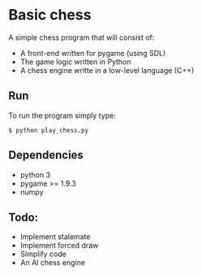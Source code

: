 # Basic chess
A simple chess program that will consist of:
* A front-end written for pygame (using SDL)
* The game logic written in Python
* A chess engine writte in a low-level language (C++)

## Run
To run the program simply type:
```
$ python play_chess.py
```
## Dependencies
* python 3
* pygame >= 1.9.3
* numpy

## Todo:
* Implement stalemate
* Implement forced draw
* Simplify code
* An AI chess engine
